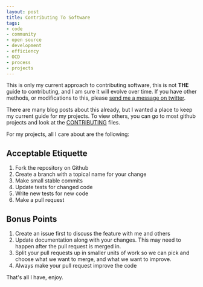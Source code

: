 ```yaml
---
layout: post
title: Contributing To Software
tags:
- code
- community
- open source
- development
- efficiency
- OCD
- process
- projects
---
```


This is only my current approach to contributing software, this is not **THE** guide to contributing, and I am sure it will evolve over time.  If you have other methods, or modifications to this, please [send me a message on twitter](https://twitter.com/coffeencoke).

There are many blog posts about this already, but I wanted a place to keep my current guide for my projects.  To view others, you can go to most github projects and look at the [CONTRIBUTING](https://github.com/puppetlabs/puppet/blob/master/CONTRIBUTING.md) files.

For my projects, all I care about are the following:

## Acceptable Etiquette

1. Fork the repository on Github
2. Create a branch with a topical name for your change
3. Make small stable commits
4. Update tests for changed code
5. Write new tests for new code
6. Make a pull request

## Bonus Points

1. Create an issue first to discuss the feature with me and others
2. Update documentation along with your changes.  This may need to happen after the pull request is merged in.
3. Split your pull requests up in smaller units of work so we can pick and choose what we want to merge, and what we want to improve.
4. Always make your pull request improve the code

That's all I have, enjoy.